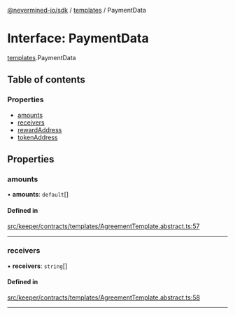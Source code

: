 [@nevermined-io/sdk](../code-reference.md) / [templates](../modules/templates.md) / PaymentData

# Interface: PaymentData

[templates](../modules/templates.md).PaymentData

## Table of contents

### Properties

- [amounts](templates.PaymentData.md#amounts)
- [receivers](templates.PaymentData.md#receivers)
- [rewardAddress](templates.PaymentData.md#rewardaddress)
- [tokenAddress](templates.PaymentData.md#tokenaddress)

## Properties

### amounts

• **amounts**: `default`[]

#### Defined in

[src/keeper/contracts/templates/AgreementTemplate.abstract.ts:57](https://github.com/nevermined-io/sdk-js/blob/55f88d2/src/keeper/contracts/templates/AgreementTemplate.abstract.ts#L57)

---

### receivers

• **receivers**: `string`[]

#### Defined in

[src/keeper/contracts/templates/AgreementTemplate.abstract.ts:58](https://github.com/nevermined-io/sdk-js/blob/55f88d2/src/keeper/contracts/templates/AgreementTemplate.abstract.ts#L58)

---

### rewardAddress

• **rewardAddress**: `string`

#### Defined in

[src/keeper/contracts/templates/AgreementTemplate.abstract.ts:55](https://github.com/nevermined-io/sdk-js/blob/55f88d2/src/keeper/contracts/templates/AgreementTemplate.abstract.ts#L55)

---

### tokenAddress

• **tokenAddress**: `string`

#### Defined in

[src/keeper/contracts/templates/AgreementTemplate.abstract.ts:56](https://github.com/nevermined-io/sdk-js/blob/55f88d2/src/keeper/contracts/templates/AgreementTemplate.abstract.ts#L56)
